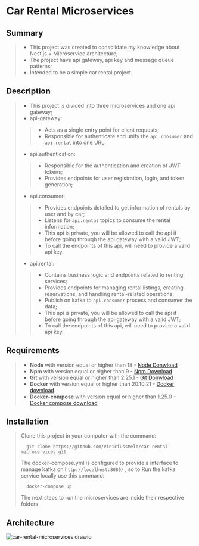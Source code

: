# Car Rental Microservices

## Summary
> - This project was created to consolidate my knowledge about Nest.js + Microservice architecture;
> - The project have api gateway, api key and message queue patterns;
> - Intended to be a simple car rental project.
## Description
> - This project is divided into three microservices and one api gateway;
> - api-gateway: 
>> - Acts as a single entry point for client requests;
>> - Responsible for authenticate and unify the ```api.consumer``` and ```api.rental``` into one URL.
> - api.authentication:
>> - Responsible for the authentication and creation of JWT tokens;
>> - Provides endpoints for user registration, login, and token generation;
> - api.consumer:
>> - Provides endpoints detailed to get information of rentals by user and by car;
>> - Listens for ```api.rental``` topics to consume the rental information;
>> - This api is private, you will be allowed to call the api if before going through the api gateway with a valid JWT;
>> - To call the endpoints of this api, will need to provide a valid api key.
> - api.rental:
>> - Contains business logic and endpoints related to renting services;
>> - Provides endpoints for managing rental listings, creating reservations, and handling rental-related operations;
>> - Publish on kafka to ```api.consumer``` process and consumer the data;
>> - This api is private, you will be allowed to call the api if before going through the api gateway with a valid JWT;
>> - To call the endpoints of this api, will need to provide a valid api key.

## Requirements

> - **Node** with version equal or higher than 18 - [Node Donwload](https://nodejs.org/pt-br/download/)
> - **Npm** with version equal or higher than 9 - [Npm Download](https://www.npmjs.com/package/download)
> - **Git** with version equal or higher than 2.25.1 - [Git Donwload](https://git-scm.com/downloads)
> - **Docker** with version equal or higher than 20.10.21 - [Docker download](https://docs.docker.com/get-docker/)
> - **Docker-compose** with version equal or higher than 1.25.0 - [Docker compose download](https://docs.docker.com/compose/install/)

## Installation
> Clone this project in your computer with the command:
> ```
> 	git clone https://github.com/ViniciussMelo/car-rental-microservices.git
> ```
> The docker-compose.yml is configured to provide a interface to manage kafka on ```http://localhost:8080/``` , so to Run the kafka service locally use this command:
> ```
> 	docker-compose up
> ```
> The next steps to run the microservices are inside their respective folders.

## Architecture
![car-rental-microservices drawio](https://github.com/ViniciussMelo/car-rental-microservices/assets/25934151/144ecb98-3325-4524-b84a-a796838a1d47)

